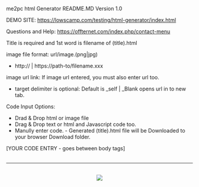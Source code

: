 me2pc html Generator README.MD Version 1.0

DEMO SITE: https://lowscamp.com/testing/html-generator/index.html

Questions and Help: https://offternet.com/index.php/contact-menu

Title is required and 1st word is filename of (title).html

image file format: url/image.(png|jpg)
- http:// | https://path-to/filename.xxx

image url link: If image url entered, you must also enter url too. 
- target delimiter is optional: Default is _self | _Blank opens url in to new tab.

Code Input Options:
- Drad & Drop html or image file
- Drag & Drop text or html and Javascript code too.
- Manully enter code. - Generated (title).html file will be Downloaded to your browser Download folder.


[YOUR CODE ENTRY - goes between body tags]
<br>
<br>
<hr>
<br>
<center><img src="https://lowscamp.com/testing/html-generator/images/me2pc_html_generator_V1.0_scrnPrt.png"></center>
